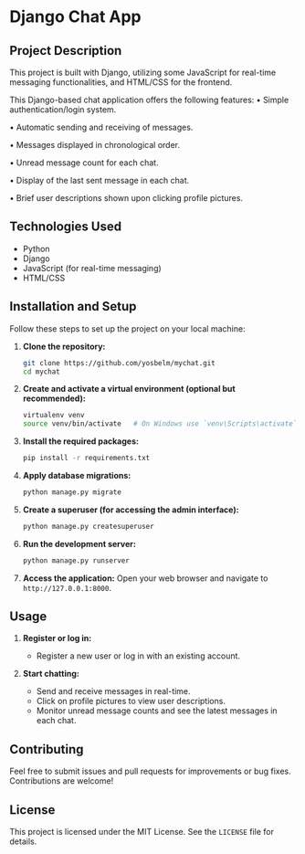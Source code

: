 # Django Chat App

## Project Description

This project is built with Django, utilizing some JavaScript for real-time messaging functionalities, and HTML/CSS for the frontend.

This Django-based chat application offers the following features:
• Simple authentication/login system.  

• Automatic sending and receiving of messages.  

• Messages displayed in chronological order.  

• Unread message count for each chat.  

• Display of the last sent message in each chat.  

• Brief user descriptions shown upon clicking profile pictures.

## Technologies Used
- Python
- Django
- JavaScript (for real-time messaging)
- HTML/CSS

## Installation and Setup

Follow these steps to set up the project on your local machine:

1. **Clone the repository:**
    ```bash
    git clone https://github.com/yosbelm/mychat.git
    cd mychat
    ```

2. **Create and activate a virtual environment (optional but recommended):**
    ```bash
    virtualenv venv
    source venv/bin/activate   # On Windows use `venv\Scripts\activate`
    ```

3. **Install the required packages:**
    ```bash
    pip install -r requirements.txt
    ```

4. **Apply database migrations:**
    ```bash
    python manage.py migrate
    ```

5. **Create a superuser (for accessing the admin interface):**
    ```bash
    python manage.py createsuperuser
    ```

6. **Run the development server:**
    ```bash
    python manage.py runserver
    ```

7. **Access the application:**
    Open your web browser and navigate to `http://127.0.0.1:8000`.

## Usage

1. **Register or log in:**
    - Register a new user or log in with an existing account.

2. **Start chatting:**
    - Send and receive messages in real-time.
    - Click on profile pictures to view user descriptions.
    - Monitor unread message counts and see the latest messages in each chat.

## Contributing

Feel free to submit issues and pull requests for improvements or bug fixes. Contributions are welcome!

## License

This project is licensed under the MIT License. See the `LICENSE` file for details.
